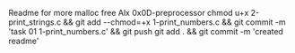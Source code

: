 Readme for more malloc free Alx 0x0D-preprocessor
chmod u+x 2-print_strings.c && git add --chmod=+x 1-print_numbers.c && git commit -m 'task 01 1-print_numbers.c' && git push
git add . && git commit -m 'created readme'